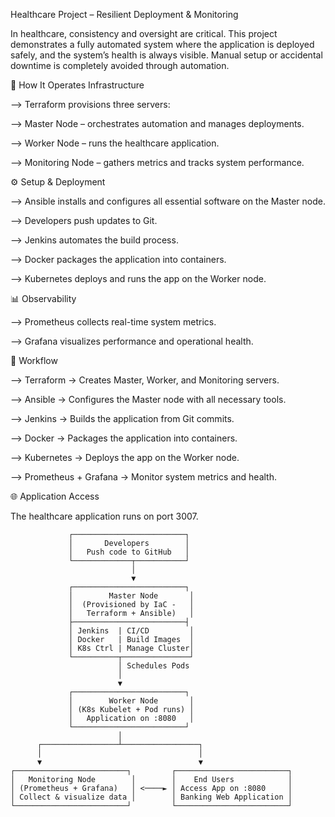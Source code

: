 
 Healthcare Project – Resilient Deployment & Monitoring

In healthcare, consistency and oversight are critical. This project demonstrates a fully automated system where the application is deployed safely, and the system’s health is always visible. Manual setup or accidental downtime is completely avoided through automation.

🚀 How It Operates
Infrastructure

--> Terraform provisions three servers:

--> Master Node – orchestrates automation and manages deployments.

--> Worker Node – runs the healthcare application.

--> Monitoring Node – gathers metrics and tracks system performance.

⚙️ Setup & Deployment

--> Ansible installs and configures all essential software on the Master node.

--> Developers push updates to Git.

--> Jenkins automates the build process.

--> Docker packages the application into containers.

--> Kubernetes deploys and runs the app on the Worker node.

📊 Observability

--> Prometheus collects real-time system metrics.

--> Grafana visualizes performance and operational health.

🔄 Workflow

--> Terraform → Creates Master, Worker, and Monitoring servers.

--> Ansible → Configures the Master node with all necessary tools.

--> Jenkins → Builds the application from Git commits.

--> Docker → Packages the application into containers.

--> Kubernetes → Deploys the app on the Worker node.

--> Prometheus + Grafana → Monitor system metrics and health.

🌐 Application Access

The healthcare application runs on port 3007.
  
 ```
              ┌─────────────────────────┐
              │       Developers        │
              │   Push code to GitHub   │
              └─────────────┬───────────┘
                            │
                            ▼
              ┌─────────────────────────┐
              │        Master Node       │
              │  (Provisioned by IaC -   │
              │   Terraform + Ansible)   │
              ├─────────────────────────┤
              │ Jenkins  | CI/CD         │
              │ Docker   | Build Images  │
              │ K8s Ctrl | Manage Cluster│
              └──────────┬───────────────┘
                         │ Schedules Pods
                         │
                         ▼
              ┌─────────────────────────┐
              │        Worker Node       │
              │ (K8s Kubelet + Pod runs) │
              │   Application on :8080   │
              └─────────────────────────┘
                         │
       ┌─────────────────┴─────────────────┐
       │                                   │
       ▼                                   ▼
┌─────────────────────────┐         ┌─────────────────────────┐
│   Monitoring Node        │        │    End Users            │
│ (Prometheus + Grafana)   │ <────► │ Access App on :8080     │
│ Collect & visualize data │        │ Banking Web Application │
└─────────────────────────┘         └─────────────────────────┘



 ```  
